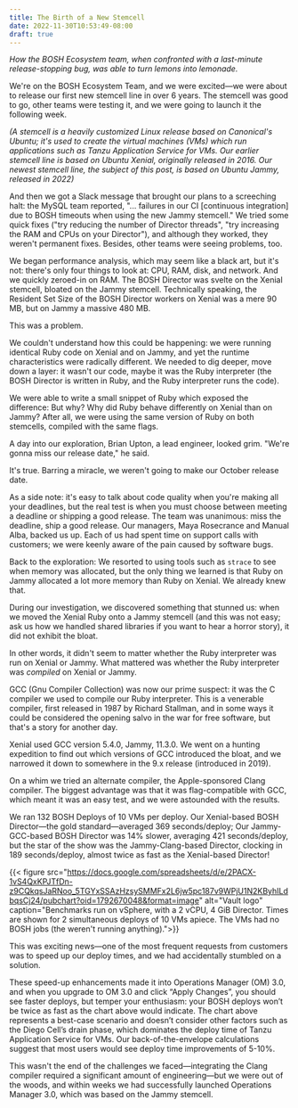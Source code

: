 ```yaml
---
title: The Birth of a New Stemcell
date: 2022-11-30T10:53:49-08:00
draft: true
---
```


_How the BOSH Ecosystem team, when confronted with a last-minute
release-stopping bug, was able to turn lemons into lemonade._

We're on the BOSH Ecosystem Team, and we were excited—we were about to release
our first new stemcell line in over 6 years. The stemcell was good to
go, other teams were testing it, and we were going to launch it the following
week.

_(A stemcell is a heavily customized Linux release based on Canonical's Ubuntu;
it's used to create the virtual machines (VMs) which run applications such as
Tanzu Application Service for VMs. Our earlier stemcell line is based on
Ubuntu Xenial, originally released in 2016. Our newest stemcell line, the
subject of this post, is based on Ubuntu Jammy, released in 2022)_

And then we got a Slack message that brought our plans to a screeching halt:
the MySQL team reported, "... failures in our CI [continuous integration] due
to BOSH timeouts when using the new Jammy stemcell." We tried some quick fixes
("try reducing the number of Director threads", "try increasing the RAM and
CPUs on your Director"), and although they worked, they weren't permanent
fixes. Besides, other teams were seeing problems, too.

We began performance analysis, which may seem like a black art, but it's not:
there's only four things to look at: CPU, RAM, disk, and network. And we
quickly zeroed-in on RAM. The BOSH Director was svelte on the Xenial stemcell,
bloated on the Jammy stemcell. Technically speaking, the Resident Set Size of
the BOSH Director workers on Xenial was a mere 90 MB, but on Jammy a massive
480 MB.

This was a problem.

We couldn't understand how this could be happening: we were running identical
Ruby code on Xenial and on Jammy, and yet the runtime characteristics were
radically different. We needed to dig deeper, move down a layer: it wasn't our
code, maybe it was the Ruby interpreter (the BOSH Director is written in Ruby,
and the Ruby interpreter runs the code).

We were able to write a small snippet of Ruby which exposed the difference: But
why? Why did Ruby behave differently on Xenial than on Jammy? After all, we
were using the same version of Ruby on both stemcells, compiled with the same
flags.

A day into our exploration, Brian Upton, a lead engineer, looked grim. "We're
gonna miss our release date," he said.

It's true. Barring a miracle, we weren't going to make our October release
date.

As a side note: it's easy to talk about code quality when you're making all
your deadlines, but the real test is when you must choose between meeting a
deadline or shipping a good release. The team was unanimous: miss the deadline,
ship a good release. Our managers, Maya Rosecrance and Manual Alba, backed us
up. Each of us had spent time on support calls with customers; we were keenly
aware of the pain caused by software bugs.

Back to the exploration: We resorted to using tools such as `strace` to see
when memory was allocated, but the only thing we learned is that Ruby on Jammy
allocated a lot more memory than Ruby on Xenial. We already knew that.

During our investigation, we discovered something that stunned us: when we
moved the Xenial Ruby onto a Jammy stemcell (and this was not easy; ask us how
we handled shared libraries if you want to hear a horror story), it did not
exhibit the bloat.

In other words, it didn't seem to matter whether the Ruby interpreter was run
on Xenial or Jammy. What mattered was whether the Ruby interpreter was
_compiled_ on Xenial or Jammy.

GCC (Gnu Compiler Collection) was now our prime suspect: it was the C compiler
we used to compile our Ruby interpreter. This is a venerable compiler, first
released in 1987 by Richard Stallman, and in some ways it could be considered
the opening salvo in the war for free software, but that's a story for another
day.

Xenial used GCC version 5.4.0, Jammy, 11.3.0. We went on a hunting expedition to
find out which versions of GCC introduced the bloat, and we narrowed it down to
somewhere in the 9.x release (introduced in 2019).

On a whim we tried an alternate compiler, the Apple-sponsored Clang compiler.
The biggest advantage was that it was flag-compatible with GCC, which meant it
was an easy test, and we were astounded with the results.

We ran 132 BOSH Deploys of 10 VMs per deploy. Our Xenial-based BOSH Director—the
gold standard—averaged 369 seconds/deploy; Our Jammy-GCC-based BOSH Director was
14% slower, averaging 421 seconds/deploy, but the star of the show was the
Jammy-Clang-based Director, clocking in 189 seconds/deploy, almost twice as fast
as the Xenial-based Director!

{{< figure src="https://docs.google.com/spreadsheets/d/e/2PACX-1vS4QxKPJTfDn-z9CQkqsJaRNoo_5TGYxSSAzHzsySMMFx2L6jw5pc187v9WPjU1N2KByhILdbqsCj24/pubchart?oid=1792670048&format=image" alt="Vault logo"  caption="Benchmarks run on vSphere, with a 2 vCPU, 4 GiB Director. Times are shown for 2 simultaneous deploys of 10 VMs apiece. The VMs had no BOSH jobs (the weren't running anything).">}}

This was exciting news—one of the most frequent requests from customers was
to speed up our deploy times, and we had accidentally stumbled on a solution.

These speed-up enhancements made it into Operations Manager (OM) 3.0, and when
you upgrade to OM 3.0 and click “Apply Changes”, you should see faster deploys,
but temper your enthusiasm: your BOSH deploys won’t be twice as fast as the
chart above would indicate. The chart above represents a best-case scenario and
doesn’t consider other factors such as the Diego Cell’s drain phase, which
dominates the deploy time of Tanzu Application Service for VMs. Our
back-of-the-envelope calculations suggest that most users would see deploy time
improvements of 5-10%.

This wasn't the end of the challenges we faced—integrating the Clang compiler
required a significant amount of engineering—but we were out of the woods, and
within weeks we had successfully launched Operations Manager 3.0, which was
based on the Jammy stemcell.
